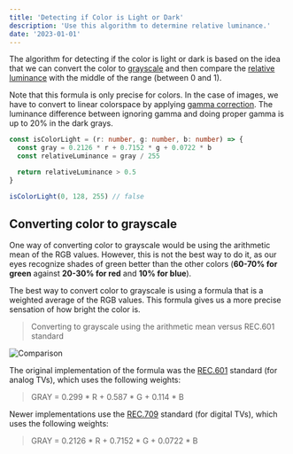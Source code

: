 ```yaml
---
title: 'Detecting if Color is Light or Dark'
description: 'Use this algorithm to determine relative luminance.'
date: '2023-01-01'
---
```


The algorithm for detecting if the color is light or dark is based on the idea that we can convert the color to [grayscale](https://en.wikipedia.org/wiki/Grayscale) and then compare the [relative luminance](https://en.wikipedia.org/wiki/Relative_luminance) with the middle of the range (between 0 and 1).

Note that this formula is only precise for colors. In the case of images, we have to convert to linear colorspace by applying [gamma correction](https://en.wikipedia.org/wiki/Gamma_correction). The luminance difference between ignoring gamma and doing proper gamma is up to 20% in the dark grays.

```ts
const isColorLight = (r: number, g: number, b: number) => {
  const gray = 0.2126 * r + 0.7152 * g + 0.0722 * b
  const relativeLuminance = gray / 255

  return relativeLuminance > 0.5
}

isColorLight(0, 128, 255) // false
```

## Converting color to grayscale

One way of converting color to grayscale would be using the arithmetic mean of the RGB values. However, this is not the best way to do it, as our eyes recognize shades of green better than the other colors (**60-70% for green** against **20-30% for red** and **10% for blue**).

The best way to convert color to grayscale is using a formula that is a weighted average of the RGB values. This formula gives us a more precise sensation of how bright the color is.

> Converting to grayscale using the arithmetic mean versus REC.601 standard

![Comparison](/images/detecting-if-color-is-light-or-dark/comparison.png)

The original implementation of the formula was the [REC.601](https://en.wikipedia.org/wiki/Rec._601) standard (for analog TVs), which uses the following weights:

> GRAY = 0.299 * R + 0.587 * G + 0.114 * B

Newer implementations use the [REC.709](https://en.wikipedia.org/wiki/Rec._709) standard (for digital TVs), which uses the following weights:

> GRAY = 0.2126 * R + 0.7152 * G + 0.0722 * B
